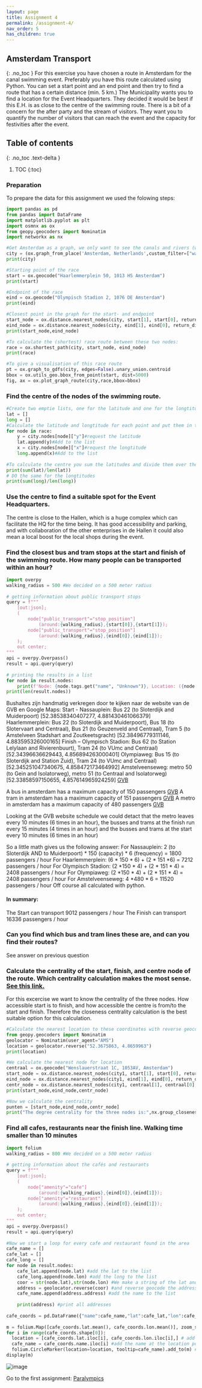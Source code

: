 ```yaml
---
layout: page
title: Assignment 4
permalink: /assignment-4/
nav_order: 5
has_children: true
---
```


## Amsterdam Transport
{: .no_toc }
For this exercise you have chosen a route in Amsterdam for the canal swimming event.
Preferably you have this route calculated using Python. You can set a start point and an end
point and then try to find a route that has a certain distance (min. 5 km.)
The Municipality wants you to find a location for the Event Headquarters. They decided it
would be best if this E.H. is as close to the centre of the swimming route. There is a bit of a
concern for the after party and the stream of visitors. They want you to quantify the number of
visitors that can reach the event and the capacity for festivities after the event.

## Table of contents
{: .no_toc .text-delta }

1. TOC
{:toc}

### Preparation

To prepare the data for this assignment we used the folowing steps:

``` python
import pandas as pd 
from pandas import DataFrame 
import matplotlib.pyplot as plt 
import osmnx as ox 
from geopy.geocoders import Nominatim 
import networkx as nx 

#Get Amsterdam as a graph, we only want to see the canals and rivers (waterways)
city = (ox.graph_from_place('Amsterdam, Netherlands',custom_filter=["waterway"])) 
print(city) 
```
```python
#Starting point of the race
start = ox.geocode("Haarlemmerplein 50, 1013 HS Amsterdam") 
print(start) 
```
```python
#Endpoint of the race
eind = ox.geocode("Olympisch Stadion 2, 1076 DE Amsterdam") 
print(eind) 
```

```python
#Closest point in the graph for the start- and endpoint 
start_node = ox.distance.nearest_nodes(city, start[1], start[0], return_dist=False) 
eind_node = ox.distance.nearest_nodes(city, eind[1], eind[0], return_dist=False) 
print(start_node,eind_node)
```

```python
#To calculate the (shortest) race route between these two nodes:
race = ox.shortest_path(city, start_node, eind_node) 
print(race)
```

```python
#To give a visualisation of this race route
pt = ox.graph_to_gdfs(city, edges=False).unary_union.centroid 
bbox = ox.utils_geo.bbox_from_point(start, dist=5000) 
fig, ax = ox.plot_graph_route(city,race,bbox=bbox)
```

### Find the centre of the nodes of the swimming route.

```python
#Create two emptie lists, one for the latitude and one for the longtitude:
lat = [] 
long = [] 
#Calculate the latitude and longtitude for each point and put them in the corresponding list:
for node in race: 
    y = city.nodes[node]["y"]#request the latitude
    lat.append(y)#Add to the list
    x = city.nodes[node]["x"]#request the longtitude
    long.append(x)#Add to the list
  
#To calculate the centre you sum the latitudes and divide them over the amount of points (calculate the average). 
print(sum(lat)/len(lat)) 
# DO the same for the longtitudes
print(sum(long)/len(long))
```

### Use the centre to find a suitable spot for the Event Headquarters.

The centre is close to the Hallen, which is a huge complex which can facilitate the HQ for the time being. It has good accessibility and parking, and with collaboration of the other enterprises in de Hallen it could also mean a local boost for the local shops during the event. 

### Find the closest bus and tram stops at the start and finish of the swimming route. How many people can be transported within an hour?

```python
import overpy 
walking_radius = 500 #We decided on a 500 meter radius 
 
# getting information about public transport stops 
query = f""" 
    [out:json]; 
    ( 
        node["public_transport"="stop_position"] 
            (around:{walking_radius},{start[0]},{start[1]}); 
        node["public_transport"="stop_position"] 
            (around:{walking_radius},{eind[0]},{eind[1]}); 
    ); 
    out center; 
""" 
api = overpy.Overpass() 
result = api.query(query) 
 
# printing the results in a list 
for node in result.nodes: 
    print(f'Node: {node.tags.get("name", "Unknown")}, Location: ({node.lat}, {node.lon})') 
print(len(result.nodes)) 
```
Bushaltes zijn handmatig verkregen door te kijken naar de website van de GVB en Google Maps: 
Start - Nassauplein: Bus 22 (to Sloterdijk and Muiderpoort) [52.38538340407277, 4.881430461066379] 
Haarlemmerplein: Bus 22 (to Sloterdijk and Muiderpoort), Bus 18 (to Slotervaart and Centraal), Bus 21 (to Geuzenveld and Centraal), Tram 5 (to Amstelveen Stadshart and Zoutkeetsgracht) [52.38496779311146, 4.883595326000165] 
Finish – Olympisch Stadion: Bus 62 (to Station Lelylaan and Rivierenbuurt), Tram 24 (to VUmc and Centraal)[52.34396636629443, 4.856894263000401] 
Olympiaweg: Bus 15 (to Sloterdijk and Station Zuid), Tram 24 (to VUmc and Centraal)[52.345251047340675, 4.858472173464992] 
Amstelveenseweg: metro 50 (to Gein and Isolatorweg), metro 51 (to Centraal and Isolatorweg)[52.33858597150655, 4.857614965924259] 
[GVB](https://reisinfo.gvb.nl/nl/haltes/07121)
 
A bus in amsterdam has a maximum capacity of 150 passengers [GVB](https://over.gvb.nl/ov-in-amsterdam/voer-en-vaartuigen/bus-in-cijfers/)
A tram in amsterdam has a maximum capacity of 151 passengers [GVB](https://over.gvb.nl/ov-in-amsterdam/voer-en-vaartuigen/tram-in-cijfers/)
A metro in amsterdam has a maximum capacity of 480 passengers [GVB](https://over.gvb.nl/content/uploads/2018/11/Factsheet-CAF-GVB-M7-metro-voor-Amsterdam.pdf)
 
Looking at the GVB website schedule we could detact that the metro leaves every 10 minutes (6 times in an hour), the busses and trams at the finish run every 15 minutes (4 times in an hour) and the busses and trams at the start every 10 minutes (6 times in an hour) 
 
So a little math gives us the following answer: 
For Nassauplein: 2 (to Sloterdijk AND to Muiderpoort) * 150 (capacity) * 6 (frequency) = 1800 passengers / hour 
For Haarlemmerplein: (6 * 150 * 6) + (2 * 151 *6) = 7212 passengers / hour 
For Olympisch Stadion: (2 *150 * 4) + (2 * 151 * 4) = 2408 passengers / hour 
For Olympiaweg: (2 *150 * 4) + (2 * 151 * 4) = 2408 passengers / hour 
For Amstelveenseweg: 4 *480 * 6 = 11520 passengers / hour 
Off course all calculated with python.

#### In summary: 
The Start can transport 9012 passengers / hour 
The Finish can transport 16336 passengers / hour 

### Can you find which bus and tram lines these are, and can you find their routes?
See answer on previous question


### Calculate the centrality of the start, finish, and centre node of the route. Which centrality calculation makes the most sense. [See this link.](https://networkx.org/documentation/stable/reference/algorithms/centrality.html)
For this excercise we want to know the centrality of the three nodes. How accessible start is to finish, and how accessible the centre is from/to the start and finish. Therefore the closeness centrality calculation is the best suitable option for this calculation.

```python
#Calculate the nearest location to these coordinates with reverse geocoding:
from geopy.geocoders import Nominatim
geolocator = Nominatim(user_agent="AMS")
location = geolocator.reverse("52.3675863, 4.8659963")
print(location)
```
```python
#We calculate the nearest node for location
centraal = ox.geocode("Wenslauerstraat 1C, 1053AV, Amsterdam") 
start_node = ox.distance.nearest_nodes(city1, start[1], start[0], return_dist=False) 
eind_node = ox.distance.nearest_nodes(city1, eind[1], eind[0], return_dist=False) 
centr_node = ox.distance.nearest_nodes(city1, centraal[1], centraal[0], return_dist=False) 
print(start_node,eind_node,centr_node) 
```
```python
#Now we calculate the centrality
punten = [start_node,eind_node,centr_node] 
print("The degree centrality for the three nodes is:",nx.group_closeness_centrality(city1,punten))
```

### Find all cafes, restaurants near the finish line. Walking time smaller than 10 minutes
```python
import folium 
walking_radius = 800 #We decided on a 500 meter radius 
 
# getting information about the cafés and restaurants 
query = f""" 
    [out:json]; 
    ( 
        node["amenity"="cafe"] 
            (around:{walking_radius},{eind[0]},{eind[1]}); 
        node["amenity"="restaurant"] 
            (around:{walking_radius},{eind[0]},{eind[1]});       
    ); 
    out center; 
""" 
api = overpy.Overpass() 
result = api.query(query) 
 
#Now we start a loop for every cafe and restaurant found in the area 
cafe_name = [] 
cafe_lat = [] 
cafe_long = [] 
for node in result.nodes: 
    cafe_lat.append(node.lat) #add the lat to the list 
    cafe_long.append(node.lon) #add the long to the list 
    coor = str(node.lat),str(node.lon) #We make a string of the lat and the long 
    address = geolocator.reverse(coor) #and reverse geocode the address to get the name of the café as well 
    cafe_name.append(address.address) #add the name to the list 
     
    print(address) #print all addresses 
 
cafe_coords = pd.DataFrame({"name":cafe_name,"lat":cafe_lat,"lon":cafe_long}) #make a new dataframe with the café information 
 
m = folium.Map([cafe_coords.lat.mean(), cafe_coords.lon.mean()], zoom_start=15,tiles="Cartodbdark_matter") #create a map 
for i in range(cafe_coords.shape[0]): 
  location = [cafe_coords.lat.iloc[i], cafe_coords.lon.iloc[i],] # add the locations 
  cafe_name = cafe_coords.name.iloc[i] #add the name at the location points 
  folium.CircleMarker(location=location, tooltip=cafe_name).add_to(m) #add a nice marker 
display(m)
```

![image](https://github.com/iepebouw/data1/assets/145610700/b8d74cec-c4a2-48e9-a3dd-ba2d91e0746d)


Go to the first assignment: [Paralympics]({{site.baseurl}}/assignment-1)
